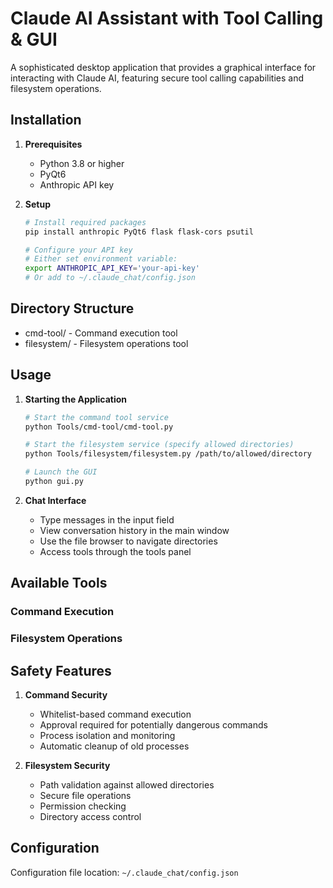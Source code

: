 # Claude AI Assistant with Tool Calling & GUI

A sophisticated desktop application that provides a graphical interface for interacting with Claude AI, featuring secure tool calling capabilities and filesystem operations.

## Installation

1. **Prerequisites**
   - Python 3.8 or higher
   - PyQt6
   - Anthropic API key

2. **Setup**
   ```bash
   # Install required packages
   pip install anthropic PyQt6 flask flask-cors psutil

   # Configure your API key
   # Either set environment variable:
   export ANTHROPIC_API_KEY='your-api-key'
   # Or add to ~/.claude_chat/config.json
   ```

## Directory Structure
  - cmd-tool/ - Command execution tool
  - filesystem/ - Filesystem operations tool

## Usage

1. **Starting the Application**
   ```bash
   # Start the command tool service
   python Tools/cmd-tool/cmd-tool.py
   
   # Start the filesystem service (specify allowed directories)
   python Tools/filesystem/filesystem.py /path/to/allowed/directory
   
   # Launch the GUI
   python gui.py
   ```

2. **Chat Interface**
   - Type messages in the input field
   - View conversation history in the main window
   - Use the file browser to navigate directories
   - Access tools through the tools panel

## Available Tools

### Command Execution

### Filesystem Operations

## Safety Features

1. **Command Security**
   - Whitelist-based command execution
   - Approval required for potentially dangerous commands
   - Process isolation and monitoring
   - Automatic cleanup of old processes

2. **Filesystem Security**
   - Path validation against allowed directories
   - Secure file operations
   - Permission checking
   - Directory access control

## Configuration

Configuration file location: `~/.claude_chat/config.json`
